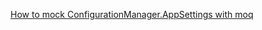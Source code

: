 [How to mock ConfigurationManager.AppSettings with moq](http://stackoverflow.com/questions/9486087/how-to-mock-configurationmanager-appsettings-with-moq)

